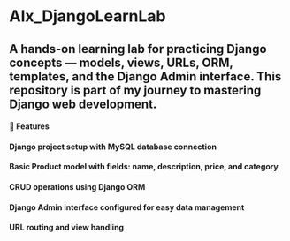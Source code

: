 # Alx_DjangoLearnLab

## A hands-on learning lab for practicing Django concepts — models, views, URLs, ORM, templates, and the Django Admin interface. This repository is part of my journey to mastering Django web development.

#### 📌 Features

#### Django project setup with MySQL database connection

#### Basic Product model with fields: name, description, price, and category

#### CRUD operations using Django ORM

#### Django Admin interface configured for easy data management

#### URL routing and view handling
